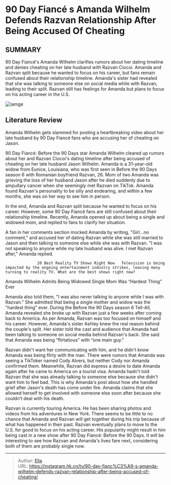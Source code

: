 # 90 Day Fiancé s Amanda Wilhelm Defends Razvan Relationship After Being Accused Of Cheating


## SUMMARY 



  90 Day Fiancé&#39;s Amanda Wilhelm clarifies rumors about her dating timeline and denies cheating on her late husband with Razvan Ciocoi.   Amanda and Razvan split because he wanted to focus on his career, but fans remain confused about their relationship timeline.   Amanda&#39;s sister had revealed that she was talking to someone else on social media while with Razvan, leading to their split. Razvan still has feelings for Amanda but plans to focus on his acting career in the U.S.  

![iamge](https://static1.srcdn.com/wordpress/wp-content/uploads/2023/11/90-day-fianc-s-amanda-wilhelm-defends-razvan-relationship-after-being-accused-of-cheating.jpg)

## Literature Review
Amanda Wilhelm gets slammed for posting a heartbreaking video about her late husband by 90 Day Fiancé fans who are accusing her of cheating on Jason.




90 Day Fiancé: Before the 90 Days star Amanda Wilhelm cleared up rumors about her and Razvan Ciocoi&#39;s dating timeline after being accused of cheating on her late husband Jason Wilhelm. Amanda is a 31-year-old widow from Eunice, Louisiana, who was first seen in Before the 90 Days season 6 with Romanian boyfriend Razvan, 26. Mom of two Amanda was grieving the loss of her husband Jason after he died suddenly due to ampullary cancer when she seemingly met Razvan on TikTok. Amanda found Razvan&#39;s personality to be silly and endearing, and within a few months, she was on her way to see him in person.




In the end, Amanda and Razvan split because he wanted to focus on his career. However, some 90 Day Fiancé fans are still confused about their relationship timeline. Recently, Amanda opened up about being a single and widowed mom, and replied to fans to clarify her situation.


 

A fan in her comments section mocked Amanda by writing, &#34;Girl...no comment,&#34; and accused her of dating Razvan while she was still married to Jason and then talking to someone else while she was with Razvan. &#34;I was not speaking to anyone while my late husband was alive. I met Razvan after,&#34; Amanda replied.

                  20 Best Reality TV Shows Right Now   Television is being impacted by the ongoing entertainment industry strikes, leaving many turning to reality TV. What are the best shows right now?    





 Amanda Wilhelm Admits Being Widowed Single Mom Was “Hardest Thing” Ever 
          

Amanda also told them, &#34;I was also never talking to anyone while I was with Razvan.” She admitted that being a single mother and widow was the &#34;hardest thing&#34; ever. During the Before the 90 Days season 6 Tell-All, Amanda revealed she broke up with Razvan just a few weeks after coming back to America. As per Amanda, Razvan was too focused on himself and his career. However, Amanda&#39;s sister Ashley knew the real reason behind the couple&#39;s split. Her sister told the cast and audience that Amanda had been talking to someone on social media behind Razvan&#39;s back. She said that Amanda was being “flirtatious” with “one main guy.&#34;

Razvan didn&#39;t want her communicating with him, and he didn&#39;t know Amanda was being flirty with the man. There were rumors that Amanda was seeing a TikToker named Cody Alvers, but neither Cody nor Amanda confirmed them. Meanwhile, Razvan did express a desire to date Amanda again after he came to America on a tourist visa. Amanda hadn&#39;t told Razvan that she was already talking to someone else because she didn&#39;t want him to feel bad. This is why Amanda&#39;s post about how she handled grief after Jason&#39;s death has come under fire. Amanda claims that she allowed herself to get involved with someone else soon after because she couldn’t deal with his death.




Razvan is currently touring America. He has been sharing photos and videos from his adventures in New York. There seems to be little to no chance that Amanda and Razvan will get together during his trip because of what has happened in their past. Razvan eventually plans to move to the U.S. for good to focus on his acting career. His popularity might result in him being cast in a new show after 90 Day Fiancé: Before the 90 Days. It will be interesting to see how Razvan and Amanda&#39;s lives fare next, considering both of them are probably single now.



---

> Author: [Ella](https://instagram.hk.cn/)  
> URL: https://instagram.hk.cn/tv/90-day-fianc%C3%A9-s-amanda-wilhelm-defends-razvan-relationship-after-being-accused-of-cheating/  

